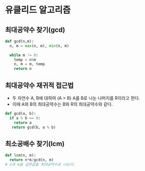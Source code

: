 # 유클리드 알고리즘

## 최대공약수 찾기(gcd)
```python
def gcd(n,m):
  n, m = max(n, m), min(n, m)
  
  while m != 0:
    temp = n%m
    n, m = m, temp
    return n
```
## 최대공약수 재귀적 접근법
- 두 자연수 A, B에 대하여 (A > B) A를 B로 나눈 나머지를 R이라고 한다.
- 이때 A와 B의 최대공약수는 B와 R의 최대공약수와 같다.
```python
def gcd(a, b):
  if a % b == 0:
    return a
   return gcd(b, a % b)
```

## 최소공배수 찾기(lcm)
```python
def lcm(n, m):
  return n*m/gcd(n, m)
# n과 m을 곱한값을 최대공약수로 나눈다.
```
